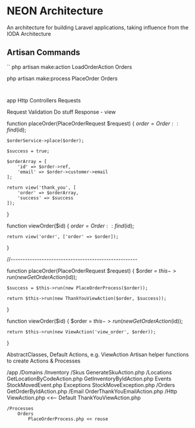 # NEON Architecture
An architecture for building Laravel applications, taking influence from the IODA Architecture


## Artisan Commands

``
php artisan make:action LoadOrderAction Orders

php artisan make:process PlaceOrder Orders
```


```

app
    Http
        Controllers
        Requests



Request
Validation
Do stuff
Response - view



function placeOrder(PlaceOrderRequest $request)
{
    $order = Order::find($id);

    $orderService->place($order);

    $success = true;

    $orderArray = [
        'id' => $order->ref,
        'email' => $order->customer->email
    ];

    return view('thank_you', [
        'order' => $orderArray,
        'success' => $success
    ]);
}



function viewOrder($id)
{
    $order = Order::find($id);

    return view('order', ['order' => $order]);
}


//-----------------------------------------------------

function placeOrder(PlaceOrderRequest $request)
{
    $order = $this->run(new GetOrderAction($id));

    $success = $this->run(new PlaceOrderProcess($order));

    return $this->run(new ThankYouViewAction($order, $success));
}

function viewOrder($id)
{
    $order = $this->run(new GetOrderAction($id));

    return $this->run(new ViewAction('view_order', $order));
}


AbstractClasses, Default Actions, e.g. ViewAction
Artisan helper functions to create Actions & Processes


/app
    /Domains
        /Inventory
            /Skus
                GenerateSkuAction.php
            /Locations
                GetLocationByCodeAction.php
            GetInventoryByIdAction.php
            Events
                StockMovedEvent.php
            Exceptions
                StockMoveException.php
        /Orders
            GetOrderByIdAction.php
        /Email
            OrderThankYouEmailAction.php
        /Http
            ViewAction.php <<-- Default
            ThankYouViewAction.php


    /Processes
        Orders
            PlaceOrderProcess.php << reuse

```